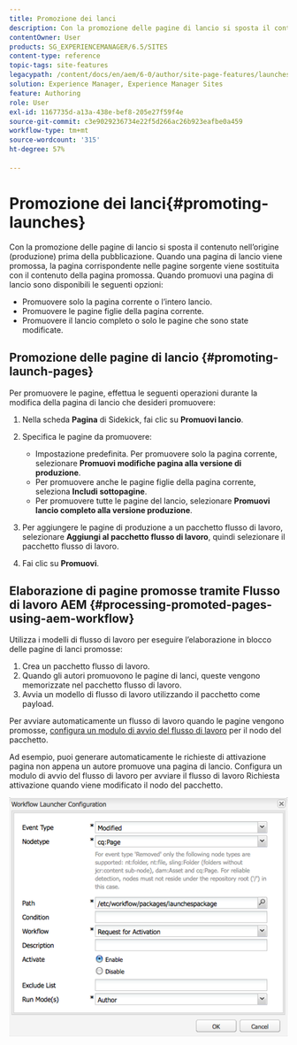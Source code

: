 ```yaml
---
title: Promozione dei lanci
description: Con la promozione delle pagine di lancio si sposta il contenuto nell’origine (produzione) prima della pubblicazione. Quando una pagina di lancio viene promossa, la pagina corrispondente nelle pagine sorgente viene sostituita con il contenuto della pagina promossa.
contentOwner: User
products: SG_EXPERIENCEMANAGER/6.5/SITES
content-type: reference
topic-tags: site-features
legacypath: /content/docs/en/aem/6-0/author/site-page-features/launches
solution: Experience Manager, Experience Manager Sites
feature: Authoring
role: User
exl-id: 1167735d-a13a-438e-bef8-205e27f59f4e
source-git-commit: c3e9029236734e22f5d266ac26b923eafbe0a459
workflow-type: tm+mt
source-wordcount: '315'
ht-degree: 57%

---
```


# Promozione dei lanci{#promoting-launches}

Con la promozione delle pagine di lancio si sposta il contenuto nell’origine (produzione) prima della pubblicazione. Quando una pagina di lancio viene promossa, la pagina corrispondente nelle pagine sorgente viene sostituita con il contenuto della pagina promossa. Quando promuovi una pagina di lancio sono disponibili le seguenti opzioni:

* Promuovere solo la pagina corrente o l’intero lancio.
* Promuovere le pagine figlie della pagina corrente.
* Promuovere il lancio completo o solo le pagine che sono state modificate.

## Promozione delle pagine di lancio {#promoting-launch-pages}

Per promuovere le pagine, effettua le seguenti operazioni durante la modifica della pagina di lancio che desideri promuovere:

1. Nella scheda **Pagina** di Sidekick, fai clic su **Promuovi lancio**.
1. Specifica le pagine da promuovere:

   * Impostazione predefinita. Per promuovere solo la pagina corrente, selezionare **Promuovi modifiche pagina alla versione di produzione**.
   * Per promuovere anche le pagine figlie della pagina corrente, seleziona **Includi sottopagine**.
   * Per promuovere tutte le pagine del lancio, selezionare **Promuovi lancio completo alla versione produzione**.

1. Per aggiungere le pagine di produzione a un pacchetto flusso di lavoro, selezionare **Aggiungi al pacchetto flusso di lavoro**, quindi selezionare il pacchetto flusso di lavoro.
1. Fai clic su **Promuovi**.

## Elaborazione di pagine promosse tramite Flusso di lavoro AEM {#processing-promoted-pages-using-aem-workflow}

Utilizza i modelli di flusso di lavoro per eseguire l’elaborazione in blocco delle pagine di lanci promosse:

1. Crea un pacchetto flusso di lavoro.
1. Quando gli autori promuovono le pagine di lanci, queste vengono memorizzate nel pacchetto flusso di lavoro.
1. Avvia un modello di flusso di lavoro utilizzando il pacchetto come payload.

Per avviare automaticamente un flusso di lavoro quando le pagine vengono promosse, [configura un modulo di avvio del flusso di lavoro](/help/sites-administering/workflows-starting.md#workflows-launchers) per il nodo del pacchetto.

Ad esempio, puoi generare automaticamente le richieste di attivazione pagina non appena un autore promuove una pagina di lancio. Configura un modulo di avvio del flusso di lavoro per avviare il flusso di lavoro Richiesta attivazione quando viene modificato il nodo del pacchetto.

![chlimage_1-136](assets/chlimage_1-136.png)
